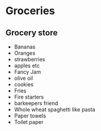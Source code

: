 # Groceries

## Grocery store

- Bananas
- Oranges
- strawberries
- apples etc
- Fancy Jam
- olive oil
- cookies
- Fries
- Fire starters
- barkeepers friend
- Whole wheat spaghetti like pasta
- Paper towels
- Toilet paper
